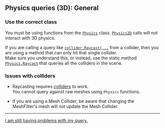 ## Physics queries (3D): General
### Use the correct class
You must be using functions from the [`Physics`](https://docs.unity3d.com/ScriptReference/Physics.html) class. [`Physics2D`](https://docs.unity3d.com/ScriptReference/Physics2D.html) calls will not interact with 3D physics.

If you are calling a query like [`collider.Raycast(...`](https://docs.unity3d.com/ScriptReference/Collider.Raycast.html) from a collider, then you are using a method that can only hit that single collider.  
Make sure you understand this, or instead, use the static method [`Physics.Raycast`](https://docs.unity3d.com/ScriptReference/Physics.Raycast.html) that queries all the colliders in the scene.

### Issues with colliders
- Raycasting requires [colliders](https://docs.unity3d.com/Manual/CollidersOverview.html) to work.  
You cannot query against raw meshes using `Physics` functions.

- If you are using a Mesh Collider, be aware that changing the MeshFilter's mesh will not update the Mesh Collider.

---

[I am still having problems with my query.](Visual%20Debugging.md)